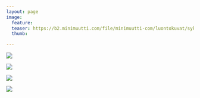 ```yaml
---
layout: page
image:
  feature:
  teaser: https://b2.minimuutti.com/file/minimuutti-com/luontokuvat/syksy/4/DS61162-245px.jpg
  thumb:

---
```


![](https://b2.minimuutti.com/file/minimuutti-com/luontokuvat/syksy/4/DS61172-800px.jpg)

![](https://b2.minimuutti.com/file/minimuutti-com/luontokuvat/syksy/4/DS61164-800px.jpg)

![](https://b2.minimuutti.com/file/minimuutti-com/luontokuvat/syksy/4/DS61166-800px.jpg)

![](https://b2.minimuutti.com/file/minimuutti-com/luontokuvat/syksy/4/DS61162-800px.jpg)
